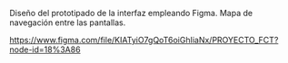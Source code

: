 Diseño del prototipado de la interfaz empleando Figma. Mapa de navegación entre las pantallas.

https://www.figma.com/file/KIATyiO7gQoT6oiGhIiaNx/PROYECTO_FCT?node-id=18%3A86
